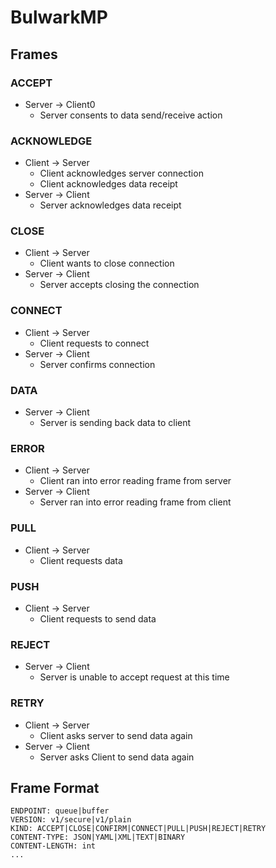 # BulwarkMP

## Frames

### ACCEPT

- Server -> Client0
    - Server consents to data send/receive action
    
### ACKNOWLEDGE

- Client -> Server
    - Client acknowledges server connection
    - Client acknowledges data receipt
- Server -> Client
    - Server acknowledges data receipt

### CLOSE

- Client -> Server
    - Client wants to close connection
- Server -> Client
    - Server accepts closing the connection

### CONNECT

- Client -> Server
    - Client requests to connect
- Server -> Client
    - Server confirms connection

### DATA

- Server -> Client
    - Server is sending back data to client

### ERROR

- Client -> Server
    - Client ran into error reading frame from server
- Server -> Client
    - Server ran into error reading frame from client

### PULL

- Client -> Server
    - Client requests data

### PUSH

- Client -> Server
    - Client requests to send data

### REJECT

- Server -> Client
    - Server is unable to accept request at this time

### RETRY

- Client -> Server
    - Client asks server to send data again
- Server -> Client
    - Server asks Client to send data again

## Frame Format

```
ENDPOINT: queue|buffer
VERSION: v1/secure|v1/plain
KIND: ACCEPT|CLOSE|CONFIRM|CONNECT|PULL|PUSH|REJECT|RETRY
CONTENT-TYPE: JSON|YAML|XML|TEXT|BINARY
CONTENT-LENGTH: int
...
```
